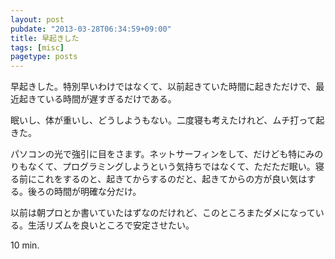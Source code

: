 ```yaml
---
layout: post
pubdate: "2013-03-28T06:34:59+09:00"
title: 早起きした
tags: [misc]
pagetype: posts
---
```

早起きした。特別早いわけではなくて、以前起きていた時間に起きただけで、最近起きている時間が遅すぎるだけである。

眠いし、体が重いし、どうしようもない。二度寝も考えたけれど、ムチ打って起きた。

パソコンの光で強引に目をさます。ネットサーフィンをして、だけども特にみのりもなくて、プログラミングしようという気持ちではなくて、ただただ眠い。寝る前にこれをするのと、起きてからするのだと、起きてからの方が良い気はする。後ろの時間が明確な分だけ。

以前は朝プロとか書いていたはずなのだけれど、このところまたダメになっている。生活リズムを良いところで安定させたい。

10 min.
